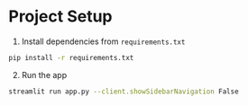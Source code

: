 # Project Setup

1. Install dependencies from `requirements.txt`

```bash
pip install -r requirements.txt
```

2. Run the app

```bash
streamlit run app.py --client.showSidebarNavigation False
```
